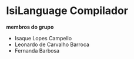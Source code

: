 # IsiLanguage Compilador
 __membros do grupo__
  - Isaque Lopes Campello
  - Leonardo de Carvalho Barroca
  - Fernanda Barbosa
